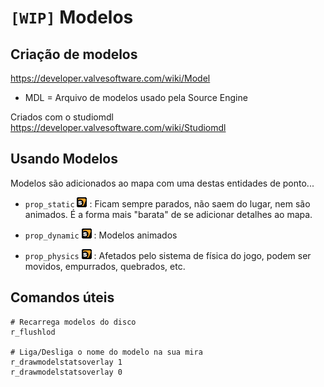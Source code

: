 
# `[WIP]` Modelos

## Criação de modelos

https://developer.valvesoftware.com/wiki/Model

* MDL = Arquivo de modelos usado pela Source Engine

Criados com o studiomdl
https://developer.valvesoftware.com/wiki/Studiomdl


## Usando Modelos

Modelos são adicionados ao mapa com uma destas entidades de ponto...

* `prop_static` [![source]](https://developer.valvesoftware.com/wiki/Prop_static) : Ficam sempre parados, não saem do lugar, nem são animados. É a forma mais "barata" de se adicionar detalhes ao mapa.

* `prop_dynamic` [![source]](https://developer.valvesoftware.com/wiki/Prop_dynamic) : Modelos animados

* `prop_physics` [![source]](https://developer.valvesoftware.com/wiki/Prop_physics) : Afetados pelo sistema de física do jogo, podem ser movidos, empurrados, quebrados, etc.


## Comandos úteis

```
# Recarrega modelos do disco
r_flushlod

# Liga/Desliga o nome do modelo na sua mira
r_drawmodelstatsoverlay 1
r_drawmodelstatsoverlay 0
```

[source]: ../images/source.gif "Source Engine Doc"
